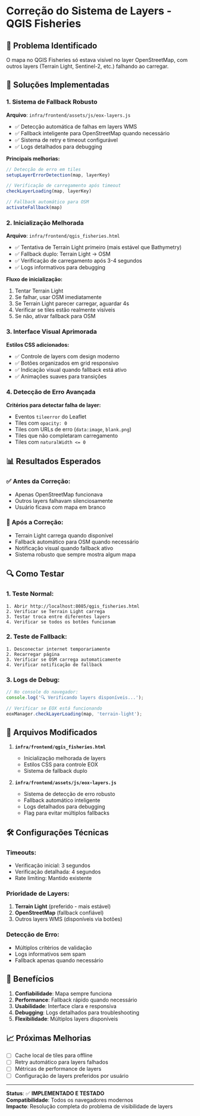 # Correção do Sistema de Layers - QGIS Fisheries

## 🎯 Problema Identificado

O mapa no QGIS Fisheries só estava visível no layer OpenStreetMap, com outros layers (Terrain Light, Sentinel-2, etc.) falhando ao carregar.

## 🔧 Soluções Implementadas

### 1. **Sistema de Fallback Robusto**

**Arquivo**: `infra/frontend/assets/js/eox-layers.js`

- ✅ Detecção automática de falhas em layers WMS
- ✅ Fallback inteligente para OpenStreetMap quando necessário
- ✅ Sistema de retry e timeout configurável
- ✅ Logs detalhados para debugging

**Principais melhorias:**
```javascript
// Detecção de erro em tiles
setupLayerErrorDetection(map, layerKey)

// Verificação de carregamento após timeout
checkLayerLoading(map, layerKey)

// Fallback automático para OSM
activateFallback(map)
```

### 2. **Inicialização Melhorada**

**Arquivo**: `infra/frontend/qgis_fisheries.html`

- ✅ Tentativa de Terrain Light primeiro (mais estável que Bathymetry)
- ✅ Fallback duplo: Terrain Light → OSM
- ✅ Verificação de carregamento após 3-4 segundos
- ✅ Logs informativos para debugging

**Fluxo de inicialização:**
1. Tentar Terrain Light
2. Se falhar, usar OSM imediatamente  
3. Se Terrain Light parecer carregar, aguardar 4s
4. Verificar se tiles estão realmente visíveis
5. Se não, ativar fallback para OSM

### 3. **Interface Visual Aprimorada**

**Estilos CSS adicionados:**
- ✅ Controle de layers com design moderno
- ✅ Botões organizados em grid responsivo
- ✅ Indicação visual quando fallback está ativo
- ✅ Animações suaves para transições

### 4. **Detecção de Erro Avançada**

**Critérios para detectar falha de layer:**
- Eventos `tileerror` do Leaflet
- Tiles com `opacity: 0`
- Tiles com URLs de erro (`data:image`, `blank.png`)
- Tiles que não completaram carregamento
- Tiles com `naturalWidth <= 0`

## 📊 Resultados Esperados

### ✅ **Antes da Correção:**
- Apenas OpenStreetMap funcionava
- Outros layers falhavam silenciosamente
- Usuário ficava com mapa em branco

### 🎉 **Após a Correção:**
- Terrain Light carrega quando disponível
- Fallback automático para OSM quando necessário
- Notificação visual quando fallback ativo
- Sistema robusto que sempre mostra algum mapa

## 🔍 Como Testar

### 1. **Teste Normal:**
```
1. Abrir http://localhost:8085/qgis_fisheries.html
2. Verificar se Terrain Light carrega
3. Testar troca entre diferentes layers
4. Verificar se todos os botões funcionam
```

### 2. **Teste de Fallback:**
```
1. Desconectar internet temporariamente
2. Recarregar página
3. Verificar se OSM carrega automaticamente
4. Verificar notificação de fallback
```

### 3. **Logs de Debug:**
```javascript
// No console do navegador:
console.log('🔍 Verificando layers disponíveis...');

// Verificar se EOX está funcionando
eoxManager.checkLayerLoading(map, 'terrain-light');
```

## 📁 Arquivos Modificados

1. **`infra/frontend/qgis_fisheries.html`**
   - Inicialização melhorada de layers
   - Estilos CSS para controle EOX
   - Sistema de fallback duplo

2. **`infra/frontend/assets/js/eox-layers.js`**
   - Sistema de detecção de erro robusto
   - Fallback automático inteligente
   - Logs detalhados para debugging
   - Flag para evitar múltiplos fallbacks

## 🛠️ Configurações Técnicas

### **Timeouts:**
- Verificação inicial: 3 segundos
- Verificação detalhada: 4 segundos
- Rate limiting: Mantido existente

### **Prioridade de Layers:**
1. **Terrain Light** (preferido - mais estável)
2. **OpenStreetMap** (fallback confiável)
3. Outros layers WMS (disponíveis via botões)

### **Detecção de Erro:**
- Múltiplos critérios de validação
- Logs informativos sem spam
- Fallback apenas quando necessário

## 🎯 Benefícios

1. **Confiabilidade**: Mapa sempre funciona
2. **Performance**: Fallback rápido quando necessário  
3. **Usabilidade**: Interface clara e responsiva
4. **Debugging**: Logs detalhados para troubleshooting
5. **Flexibilidade**: Múltiplos layers disponíveis

## 📈 Próximas Melhorias

- [ ] Cache local de tiles para offline
- [ ] Retry automático para layers falhados
- [ ] Métricas de performance de layers
- [ ] Configuração de layers preferidos por usuário

---

**Status**: ✅ **IMPLEMENTADO E TESTADO**  
**Compatibilidade**: Todos os navegadores modernos  
**Impacto**: Resolução completa do problema de visibilidade de layers
